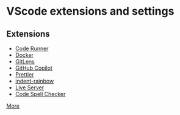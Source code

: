 # VScode extensions and settings

## Extensions
- <a href="https://marketplace.visualstudio.com/items?itemName=PKief.material-icon-theme" target="_blank">Code Runner</a>
- <a href="https://marketplace.visualstudio.com/items?itemName=ms-azuretools.vscode-docker" target="_blank">Docker</a>
- <a href="https://marketplace.visualstudio.com/items?itemName=eamodio.gitlens" target="_blank">GitLens</a>
- <a href="https://marketplace.visualstudio.com/search?term=github%20copilot&target=VSCode&category=All%20categories&sortBy=Relevance" target="_blank">GitHub Copilot</a>
- <a href="https://marketplace.visualstudio.com/items?itemName=esbenp.prettier-vscode" target="_blank">Prettier</a>
- <a href="https://marketplace.visualstudio.com/items?itemName=oderwat.indent-rainbow" target="_blank">indent-rainbow</a>
- <a href="https://marketplace.visualstudio.com/items?itemName=ritwickdey.LiveServer" target="_blank">Live Server</a>
- <a href="https://marketplace.visualstudio.com/items?itemName=streetsidesoftware.code-spell-checker" target="_blank">Code Spell Checker</a>


[More](https://marketplace.visualstudio.com/search?target=VSCode&category=All%20categories&sortBy=Installs)
